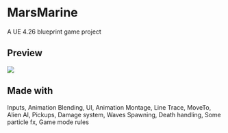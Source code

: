 # MarsMarine

A UE 4.26 blueprint game project

## Preview

![](https://github.com/Naify/MarsMarine/mars.gif)

## Made with
Inputs, Animation Blending, UI, Animation Montage, Line Trace, MoveTo, Alien AI, Pickups, Damage system, Waves Spawning, Death handling, Some particle fx, Game mode rules

